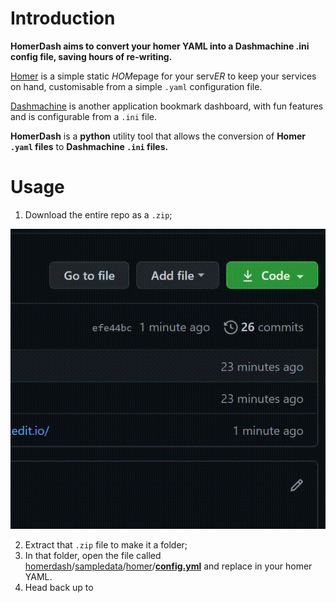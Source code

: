# Introduction

**HomerDash aims to convert your homer YAML into a Dashmachine .ini config file, saving hours of re-writing.**

[Homer](https://github.com/bastienwirtz/homer) is a simple static  *HOM*epage for your serv*ER*  to keep your services on hand, customisable from a simple  `.yaml`  configuration file.

[Dashmachine](https://github.com/rmountjoy92/DashMachine) is another application bookmark dashboard, with fun features and is configurable from a `.ini` file.

**HomerDash** is a **python** utility tool that allows the conversion of **Homer `.yaml` files** to  **Dashmachine `.ini` files.**
# Usage

 1. Download the entire repo as a `.zip`;
 
![enter image description here](https://raw.githubusercontent.com/DylanK46/homerdash/master/media%20%28ignore%29/DylanK46_homerdash_%20Convert%20your%20Homer%20Dashboard%20to%20Dashmachine%20by%20inputting%20the%20yaml.%20-%20Google%20Chrome%202020-12-18%2023-22-24%20%28online-video-cutter.com%29.gif)

 2. Extract that `.zip` file to make it a folder;
 3. In that folder, open the file called [homerdash](https://github.com/DylanK46/homerdash)/[sampledata](https://github.com/DylanK46/homerdash/tree/master/sampledata)/[homer](https://github.com/DylanK46/homerdash/tree/master/sampledata/homer)/[**config.yml**](https://github.com/DylanK46/homerdash/blob/master/sampledata/homer/config.yml)
 and replace in your homer YAML.
 4. Head back up to 


<!--stackedit_data:
eyJoaXN0b3J5IjpbLTEwODEzNDI3MDUsNzE2NDI3ODcsODc4MT
A3NzQ2LC04OTc0MzQ4NTldfQ==
-->